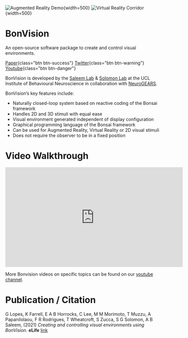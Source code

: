 ![Augmented Reality Demo](~/images/DemoAR_V3.webp){width=500} ![Virtual Reality Corridor](~/images/VR_trim2.webp){width=500} 

# BonVision
An open-source software package to create and control visual environments.

[<i class="fa fa-download"></i> Paper](https://elifesciences.org/articles/65541){class="btn btn-success"}
[<i class="fa fa-download"></i> Twitter](https://twitter.com/bonvision_){class="btn btn-warning"}
[<i class="fa fa-download"></i> Youtube](https://www.youtube.com/channel/UCEg-3mfbvjIwbzDVvqYudAA){class="btn btn-danger"}

BonVision is developed by the [Saleem Lab](https://www.saleemlab.com/) & [Solomon Lab](https://solomonlab.info/) at the UCL Institute of Behavioural Neuroscience in collaboration with [NeuroGEARS](https://neurogears.org/).

BonVision’s key features include:

- Naturally closed-loop system based on reactive coding of the Bonsai framework
- Handles 2D and 3D stimuli with equal ease
- Visual environment generated independent of display configuration
- Graphical programming language of the Bonsai framework
- Can be used for Augmented Reality, Virtual Reality or 2D visual stimuli
- Does not require the observer to be in a fixed position

# Video Walkthrough

<iframe width="560" height="315" src="https://www.youtube.com/embed/e_5W503W1AI?si=QuYZu-T7V7G7mwXA" title="YouTube video player" frameborder="0" allow="accelerometer; autoplay; clipboard-write; encrypted-media; gyroscope; picture-in-picture; web-share" referrerpolicy="strict-origin-when-cross-origin" allowfullscreen></iframe>

More Bonvision videos on specific topics can be found on our [youtube channel](https://www.youtube.com/channel/UCEg-3mfbvjIwbzDVvqYudAA).

# Publication / Citation

G Lopes, K Farrell, E A B Horrocks, C Lee, M M Morimoto, T Muzzu, A Papanilolaou, F R Rodrigues, T Wheatcroft, S Zucca, S G Solomon, A B Saleem, (2021) _Creating and controlling visual environments using BonVision._ __eLife__ [link](https://elifesciences.org/articles/65541)

